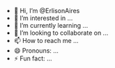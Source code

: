 - 👋 Hi, I’m @ErlisonAires
- 👀 I’m interested in ...
- 🌱 I’m currently learning ...
- 💞️ I’m looking to collaborate on ...
- 📫 How to reach me ...
- 😄 Pronouns: ...
- ⚡ Fun fact: ...

<!---
ErlisonAires/ErlisonAires is a ✨ special ✨ repository because its `README.md` (this file) appears on your GitHub profile.
You can click the Preview link to take a look at your changes.
--->
